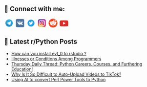 ## 🔎 Connect with me:
[<img src="https://github.com/bullbesh/bullbesh/blob/main/images/Telegram.png" width="32" height="32" />](https://t.me/bullbesh)
[<img src="https://github.com/bullbesh/bullbesh/blob/main/images/VK.png" width="32" height="32" />](https://vk.com/bullbesh)
[<img src="https://github.com/bullbesh/bullbesh/blob/main/images/Twitter.png" width="32" height="32" />](https://twitter.com/bullbesh1)
[<img src="https://github.com/bullbesh/bullbesh/blob/main/images/Instagram.png" width="32" height="32" />](https://www.instagram.com/bullbesh)
[<img src="https://github.com/bullbesh/bullbesh/blob/main/images/Reddit.png" width="32" height="32" />](https://www.reddit.com/user/bullbesh)
[<img src="https://github.com/bullbesh/bullbesh/blob/main/images/YouTube.png" width="32" height="32" />](https://www.youtube.com/channel/UCtfjRs6uzgq5mfm8S06WTcg)

## 📕 Latest r/Python Posts
<!-- BLOG-POST-LIST:START -->
- [How can you install evt_0 to rstudio ?](https://www.reddit.com/r/Python/comments/1mjlh8x/how_can_you_install_evt_0_to_rstudio/)
- [Illnesses or Conditions Among Programmers](https://www.reddit.com/r/Python/comments/1mjl843/illnesses_or_conditions_among_programmers/)
- [Thursday Daily Thread: Python Careers, Courses, and Furthering Education!](https://www.reddit.com/r/Python/comments/1mjkyyw/thursday_daily_thread_python_careers_courses_and/)
- [Why Is It So Difficult to Auto-Upload Videos to TikTok?](https://www.reddit.com/r/Python/comments/1mjfm6o/why_is_it_so_difficult_to_autoupload_videos_to/)
- [Using AI to convert Perl Power Tools to Python](https://www.reddit.com/r/Python/comments/1mjanx3/using_ai_to_convert_perl_power_tools_to_python/)
<!-- BLOG-POST-LIST:END -->
